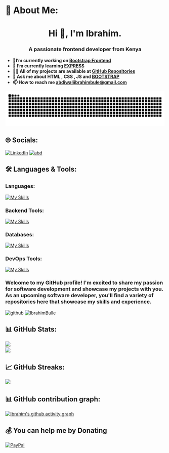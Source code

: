 # 💫 About Me:<br>
<h1 align="center">Hi 👋, I'm Ibrahim.</h1>
<h3 align="center">A passionate frontend developer from Kenya</h3>

- <b> 🔭I’m currently working on [Bootstrap Frontend](https://github.com/IbrahimBulle/bootstrap-web)</b>
- <b> 🌱 I’m currently learning <a href="#">**EXPRESS**</a></b>
- <b> 👨‍💻 All of my projects are available at [GitHub Repositories](https://github.com/IbrahimBulle?tab=repositories)</b>
- <b> 💬 Ask me about <a href="#" style="text-decoration:none;">**HTML , CSS , JS</a> and <a href="#"> BOOTSTRAP**</a></b>
- <b> 📫 How to reach me **abdiwaliibrahimbule@gmail.com**</b>

![Snake animation](https://raw.githubusercontent.com/IbrahimBulle/IbrahimBulle/output/github-contribution-grid-snake-dark.svg)

## 🌐 Socials:
<a href="https://www.linkedin.com/in/abdiwali-ibrahim-36aa16299/" target="blank"><img align="center" src="https://raw.githubusercontent.com/rahuldkjain/github-profile-readme-generator/master/src/images/icons/Social/linked-in-alt.svg" alt="LinkedIn" height="30" width="40" /></a>
<a href="https://twitter.com/abd" target="blank"><img align="center" src="https://raw.githubusercontent.com/rahuldkjain/github-profile-readme-generator/master/src/images/icons/Social/twitter.svg" alt="abd" height="30" width="40" /></a>

## 🛠️ Languages & Tools:

### Languages:
[![My Skills](https://skillicons.dev/icons?i=python,javascript,express,nodejs,go,java,c&theme=dark)](https://skillicons.dev)

### Backend Tools:
[![My Skills](https://skillicons.dev/icons?i=flask,fastapi,expressjs,nodejs,rabbitmq,elasticsearch&perline=15)](https://skillicons.dev)

### Databases:
[![My Skills](https://skillicons.dev/icons?i=postgres,sqlite,mongodb,redis,mysql)](https://skillicons.dev)

### DevOps Tools:
[![My Skills](https://skillicons.dev/icons?i=git,docker,kubernetes,prometheus,grafana,aws,azure,jenkins,githubactions,npm,vim,linux,ansible,nginx&perline=15)](https://skillicons.dev)

### Welcome to my GitHub profile! I'm excited to share my passion for software development and showcase my projects with you. As an upcoming software developer, you'll find a variety of repositories here that showcase my skills and experience.<br>

![github](https://img.shields.io/github/followers/IbrahimBulle?style=plastic) <img src="https://komarev.com/ghpvc/?username=IbrahimBulle&label=Profile%20views&color=0e75b6&style=flat" alt="IbrahimBulle" />

## 📊 GitHub Stats:
<div class="stats-grid">
  <div class="stats-item">
    <img width="450px" src="https://github-readme-stats.vercel.app/api?username=IbrahimBulle&show_icons=true&theme=chartreuse-dark" />
  </div>
  <div class="stats-item">
    <img width="450px" src="https://github-readme-stats.vercel.app/api/top-langs?username=IbrahimBulle&layout=compact&langs_count=8&card_width=320&theme=chartreuse-dark" />
  </div>
</div>

## 📈 GitHub Streaks:
<div class="streaks-grid">
  <div class="streaks-item">
    <img width="450px" src="https://github-readme-streak-stats.herokuapp.com/?user=IbrahimBulle&theme=chartreuse-dark" />
  </div>
</div>


## 📊 GitHub contribution graph:
[![Ibrahim's github activity graph](https://github-readme-activity-graph.vercel.app/graph?username=IbrahimBulle&theme=github-compact&bg_color=000000&color=6BC71D&line=24292e&point=24292e&area=true&hide_border=true)](https://github.com/ashutosh00710/github-readme-activity-graph)

## 💰 You can help me by Donating
[![PayPal](https://img.shields.io/badge/PayPal-00457C?style=for-the-badge&logo=paypal&logoColor=white)](https://paypal.me/abdiwaliibrahimbulle@gmail.com)

<!-- Proudly created with GPRM ( https://gprm.itsvg.in ) -->
